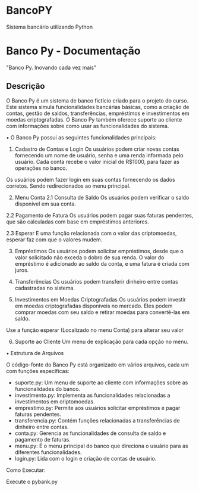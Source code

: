 # BancoPY
Sistema bancário utilizando Python
# Banco Py - Documentação

"Banco Py. Inovando cada vez mais"

## Descrição

O Banco Py é um sistema de banco fictício criado para o projeto do curso. Este sistema simula funcionalidades bancárias básicas, como a criação de contas, gestão de saldos, transferências, empréstimos e investimentos em moedas criptografadas.
O Banco Py também oferece suporte ao cliente com informações sobre como usar as funcionalidades do sistema.


• O Banco Py possui as seguintes funcionalidades principais:

1. Cadastro de Contas e Login
Os usuários podem criar novas contas fornecendo um nome de usuário, senha e uma renda informada pelo usuário. 
Cada conta recebe o valor inicial de R$1000, para fazer as operações no banco.

Os usuários podem fazer login em suas contas fornecendo os dados corretos. Sendo redirecionados ao menu principal.

2. Menu Conta
2.1 Consulta de Saldo
Os usuários podem verificar o saldo disponível em sua conta.

2.2 Pagamento de Fatura
Os usuários podem pagar suas faturas pendentes, que são calculadas com base em empréstimos anteriores.

2.3 Esperar
E uma função relacionada com o valor das criptomoedas, esperar faz com que o valores mudem.

3. Empréstimos
Os usuários podem solicitar empréstimos, desde que o valor solicitado não exceda o dobro de sua renda.
O valor do empréstimo é adicionado ao saldo da conta, e uma fatura é criada com juros.

4. Transferências
Os usuários podem transferir dinheiro entre contas cadastradas no sistema.

5. Investimentos em Moedas Criptografadas
Os usuários podem investir em moedas criptografadas disponíveis no mercado. 
Eles podem comprar moedas com seu saldo e retirar moedas para convertê-las em saldo.

Use a função esperar (Localizado no menu Conta) para alterar seu valor

6. Suporte ao Cliente
Um menu de explicação para cada opção no menu.

• Estrutura de Arquivos

O código-fonte do Banco Py está organizado em vários arquivos, cada um com funções específicas:

- suporte.py: Um menu de suporte ao cliente com informações sobre as funcionalidades do banco.
- investimento.py: Implementa as funcionalidades relacionadas a investimentos em criptomoedas.
- emprestimo.py: Permite aos usuários solicitar empréstimos e pagar faturas pendentes.
- transferencia.py: Contém funções relacionadas a transferências de dinheiro entre contas.
- conta.py: Gerencia as funcionalidades de consulta de saldo e pagamento de faturas.
- menu.py: É o menu principal do banco que direciona o usuário para as diferentes funcionalidades.
- login.py: Lida com o login e criação de contas de usuário.

Como Executar:

Execute o pybank.py
